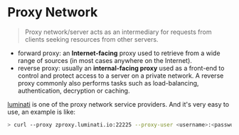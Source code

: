 # Proxy Network

>  Proxy network/server acts as an intermediary for requests from clients seeking resources from other servers.

- forward proxy: an **Internet-facing** proxy used to retrieve from a wide range of sources (in most cases anywhere on the Internet).
- reverse proxy: usually an **internal-facing proxy** used as a front-end to control and protect access to a server on a private network. A reverse proxy commonly also performs tasks such as load-balancing, authentication, decryption or caching.

[luminati](https://luminati.io/) is one of the proxy network service providers. And it's very easy to use, an example is like:

```bash
> curl --proxy zproxy.luminati.io:22225 --proxy-user <username>:<password> "http://lumtest.com/myip.json"

```


